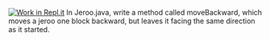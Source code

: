 [![Work in Repl.it](https://classroom.github.com/assets/work-in-replit-14baed9a392b3a25080506f3b7b6d57f295ec2978f6f33ec97e36a161684cbe9.svg)](https://classroom.github.com/online_ide?assignment_repo_id=3026119&assignment_repo_type=AssignmentRepo)
In Jeroo.java, write a method called moveBackward, which moves a jeroo one block backward, but leaves it facing the same direction as it started.



